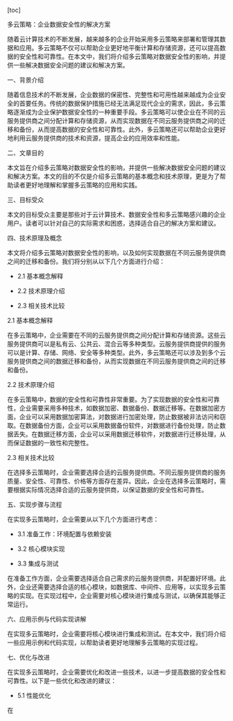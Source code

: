 
[toc]                    
                
                
多云策略：企业数据安全性的解决方案

随着云计算技术的不断发展，越来越多的企业开始采用多云策略来部署和管理其数据和应用。多云策略不仅可以帮助企业更好地平衡计算和存储资源，还可以提高数据的安全性和可靠性。在本文中，我们将介绍多云策略对数据安全性的影响，并提供一些解决数据安全问题的建议和解决方案。

一、背景介绍

随着信息技术的不断发展，企业数据的保密性、完整性和可用性越来越成为企业安全的首要任务。传统的数据保护措施已经无法满足现代企业的需求，因此，多云策略逐渐成为企业保护数据安全性的一种重要手段。多云策略可以使企业在不同的云服务提供商之间分配计算和存储资源，从而实现数据在不同云服务提供商之间的迁移和备份，从而提高数据的安全性和可靠性。此外，多云策略还可以帮助企业更好地利用云服务提供商的技术和资源，提高企业的应用效率和性能。

二、文章目的

本文旨在介绍多云策略对数据安全性的影响，并提供一些解决数据安全问题的建议和解决方案。本文的目的不仅是介绍多云策略的基本概念和技术原理，更是为了帮助读者更好地理解和掌握多云策略的应用和实践。

三、目标受众

本文的目标受众主要是那些对于云计算技术、数据安全性和多云策略感兴趣的企业用户。读者可以针对自己的实际需求和困惑，选择适合自己的解决方案和建议。

四、技术原理及概念

本文将介绍多云策略对数据安全性的影响，以及如何实现数据在不同云服务提供商之间的迁移和备份。我们将分别从以下几个方面进行介绍：

- 2.1 基本概念解释

- 2.2 技术原理介绍

- 2.3 相关技术比较

2.1 基本概念解释

在多云策略中，企业需要在不同的云服务提供商之间分配计算和存储资源。这些云服务提供商可以是私有云、公共云、混合云等多种类型。云服务提供商提供的服务可以是计算、存储、网络、安全等多种类型。此外，多云策略还可以涉及到多个云服务提供商之间的数据迁移和备份，从而实现数据在不同云服务提供商之间的迁移和备份。

2.2 技术原理介绍

在多云策略中，数据的安全性和可靠性非常重要。为了实现数据的安全性和可靠性，企业需要采用多种技术，如数据加密、数据备份、数据迁移等。在数据加密方面，企业可以采用数据加密算法，对数据进行加密处理，防止数据被非法访问和窃取。在数据备份方面，企业可以采用数据备份软件，对数据进行备份处理，防止数据丢失。在数据迁移方面，企业可以采用数据迁移软件，对数据进行迁移处理，从而保证数据的一致性和完整性。

2.3 相关技术比较

在选择多云策略时，企业需要选择合适的云服务提供商。不同云服务提供商的服务质量、安全性、可靠性、价格等方面存在差异。因此，企业在选择多云策略时，需要根据实际情况选择合适的云服务提供商，以保证数据的安全性和可靠性。

五、实现步骤与流程

在实现多云策略时，企业需要从以下几个方面进行考虑：

- 3.1 准备工作：环境配置与依赖安装

- 3.2 核心模块实现

- 3.3 集成与测试

在准备工作方面，企业需要选择适合自己需求的云服务提供商，并配置好环境。此外，企业还需要选择合适的核心模块，如数据库、中间件、应用等，以实现多云策略的实现。在实现过程中，企业需要对核心模块进行集成与测试，以确保其能够正常运行。

六、应用示例与代码实现讲解

在实现多云策略时，企业需要将核心模块进行集成和测试。在本文中，我们将介绍一些应用示例和代码实现，以帮助读者更好地理解多云策略的实现过程。

七、优化与改进

在实现多云策略时，企业需要优化和改进一些技术，以进一步提高数据的安全性和可靠性。以下是一些优化和改进的建议：

- 5.1 性能优化

在

